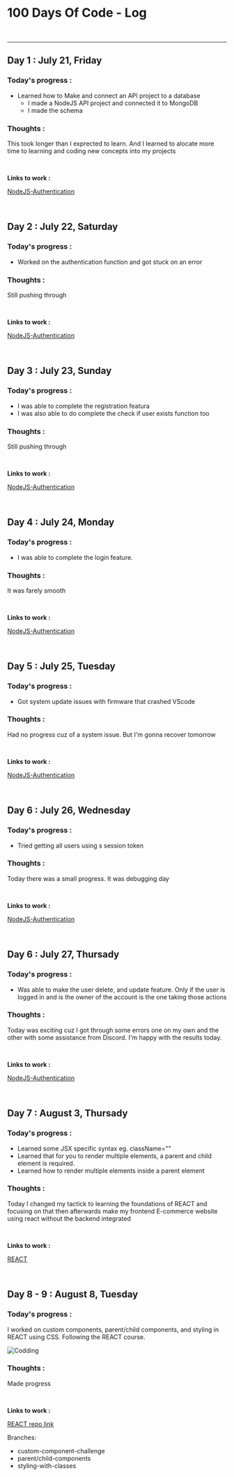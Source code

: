# 100 Days Of Code - Log
<br>

---

## Day 1 : July 21, Friday

### **Today's progress :**
- Learned how to Make and connect an API project to a database
    - I made a NodeJS API project and connected it to MongoDB
    - I made the schema

### **Thoughts :**
This took longer than I exprected to learn. And I learned to alocate more time to learning and coding new concepts into my projects

<br>

**Links to work :** 

[NodeJS-Authentication](https://github.com/Mark-Muchiri/NodeJS-Authentication)

<br>


## Day 2 : July 22, Saturday

### **Today's progress :**
- Worked on the authentication function and got stuck on an error

### **Thoughts :**
Still pushing through

<br>

**Links to work :** 

[NodeJS-Authentication](https://github.com/Mark-Muchiri/NodeJS-Authentication)

<br>


## Day 3 : July 23, Sunday

### **Today's progress :**
- I was able to complete the registration featura
- I was also able to do complete the check if user exists function too

### **Thoughts :**
Still pushing through

<br>

**Links to work :** 

[NodeJS-Authentication](https://github.com/Mark-Muchiri/NodeJS-Authentication)

<br>


## Day 4 : July 24, Monday

### **Today's progress :**
- I was able to complete the login feature.

### **Thoughts :**
It was farely smooth

<br>

**Links to work :** 

[NodeJS-Authentication](https://github.com/Mark-Muchiri/NodeJS-Authentication)

<br>


## Day 5 : July 25, Tuesday

### **Today's progress :**
- Got system update issues with firmware that crashed VScode

### **Thoughts :**
Had no progress cuz of a system issue. But I'm gonna recover tomorrow

<br>

**Links to work :** 

[NodeJS-Authentication](https://github.com/Mark-Muchiri/NodeJS-Authentication)

<br>


## Day 6 : July 26, Wednesday

### **Today's progress :**
- Tried getting all users using s session token

### **Thoughts :**
Today there was a small progress. It was debugging day

<br>

**Links to work :** 

[NodeJS-Authentication](https://github.com/Mark-Muchiri/NodeJS-Authentication)

<br>

## Day 6 : July 27, Thursady

### **Today's progress :**
- Was able to make the user delete, and update feature. Only if the user is logged in and is the owner of the account is the one taking those actions

### **Thoughts :**
Today was exciting cuz I got through some errors one on my own and the other with some assistance from Discord. I'm happy with the results today.

<br>

**Links to work :** 

[NodeJS-Authentication](https://github.com/Mark-Muchiri/NodeJS-Authentication)

<br>

## Day 7 : August 3, Thursady

### **Today's progress :**
- Learned some JSX specific syntax eg. className=""
- Learned that for you to render multiple elements, a parent and child element is required.
- Learned how to render multiple elements inside a parent element

### **Thoughts :**
Today I changed my tactick to learning the foundations of REACT and focusing on that then afterwards make my frontend E-commerce website using react without the backend integrated

<br>

**Links to work :** 

[REACT](https://github.com/Mark-Muchiri/REACT)

<br>


## Day 8 - 9 : August 8, Tuesday

### **Today's progress :**
I worked on custom components, parent/child components, and styling in REACT using CSS. Following the REACT course.

<img align="" alt="Codding" width="" src="https://cdn.discordapp.com/attachments/919156613401690162/1138571378740690954/image.png">

### **Thoughts :**
Made progress

<br>

**Links to work :** 

[REACT repo link](https://github.com/Mark-Muchiri/REACT)

Branches: 
- custom-component-challenge
- parent/child-components 
- styling-with-classes
<br>


<!-- ## Day 9 : August ..., ...

### **Today's progress :**
...

### **Thoughts :**
...

<br>

**Links to work :** 

[...](...)

<br> -->